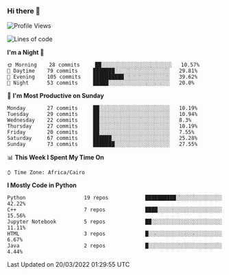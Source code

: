 ### Hi there 👋

<!--
**AMR-KELEG/AMR-KELEG** is a ✨ _special_ ✨ repository because its `README.md` (this file) appears on your GitHub profile.

Here are some ideas to get you started:

- 🔭 I’m currently working on ...
- 🌱 I’m currently learning ...
- 👯 I’m looking to collaborate on ...
- 🤔 I’m looking for help with ...
- 💬 Ask me about ...
- 📫 How to reach me: ...
- 😄 Pronouns: ...
- ⚡ Fun fact: ...
-->

<!--START_SECTION:waka-->
![Profile Views](http://img.shields.io/badge/Profile%20Views-17-blue)

![Lines of code](https://img.shields.io/badge/From%20Hello%20World%20I%27ve%20Written-2%20Million%20lines%20of%20code-blue)

**I'm a Night 🦉** 

```text
🌞 Morning    28 commits     ██░░░░░░░░░░░░░░░░░░░░░░░   10.57% 
🌆 Daytime    79 commits     ███████░░░░░░░░░░░░░░░░░░   29.81% 
🌃 Evening    105 commits    ██████████░░░░░░░░░░░░░░░   39.62% 
🌙 Night      53 commits     █████░░░░░░░░░░░░░░░░░░░░   20.0%

```
📅 **I'm Most Productive on Sunday** 

```text
Monday       27 commits     ██░░░░░░░░░░░░░░░░░░░░░░░   10.19% 
Tuesday      29 commits     ██░░░░░░░░░░░░░░░░░░░░░░░   10.94% 
Wednesday    22 commits     ██░░░░░░░░░░░░░░░░░░░░░░░   8.3% 
Thursday     27 commits     ██░░░░░░░░░░░░░░░░░░░░░░░   10.19% 
Friday       20 commits     ██░░░░░░░░░░░░░░░░░░░░░░░   7.55% 
Saturday     67 commits     ██████░░░░░░░░░░░░░░░░░░░   25.28% 
Sunday       73 commits     ███████░░░░░░░░░░░░░░░░░░   27.55%

```


📊 **This Week I Spent My Time On** 

```text
⌚︎ Time Zone: Africa/Cairo

```

**I Mostly Code in Python** 

```text
Python                   19 repos            ██████████░░░░░░░░░░░░░░░   42.22% 
C++                      7 repos             ████░░░░░░░░░░░░░░░░░░░░░   15.56% 
Jupyter Notebook         5 repos             ██░░░░░░░░░░░░░░░░░░░░░░░   11.11% 
HTML                     3 repos             █░░░░░░░░░░░░░░░░░░░░░░░░   6.67% 
Java                     2 repos             █░░░░░░░░░░░░░░░░░░░░░░░░   4.44%

```



 Last Updated on 20/03/2022 01:29:55 UTC
<!--END_SECTION:waka-->
